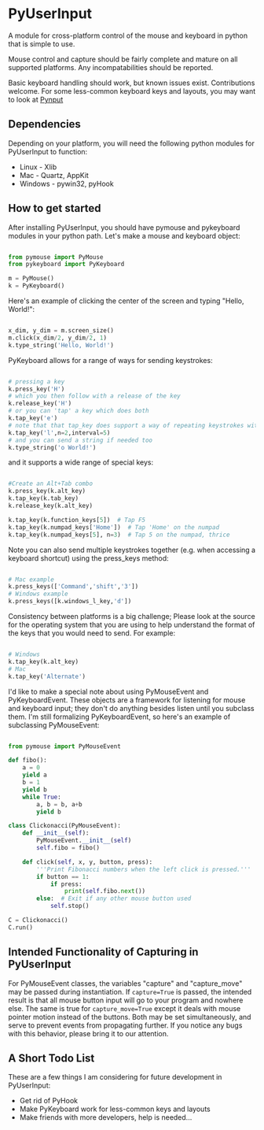 PyUserInput
===========

A module for cross-platform control of the mouse and keyboard in python that is
simple to use.

Mouse control and capture should be fairly complete and mature on all supported platforms. Any incompatabilities should be reported.

Basic keyboard handling should work, but known issues exist. Contributions welcome. For some less-common keyboard keys and layouts, you may want to look at [Pynput](https://github.com/moses-palmer/pynput)

Dependencies
------------

Depending on your platform, you will need the following python modules for
PyUserInput to function:

  * Linux - Xlib
  * Mac - Quartz, AppKit
  * Windows - pywin32, pyHook

How to get started
------------------

After installing PyUserInput, you should have pymouse and pykeyboard modules in
your python path. Let's make a mouse and keyboard object:

```python

from pymouse import PyMouse
from pykeyboard import PyKeyboard

m = PyMouse()
k = PyKeyboard()
```

Here's an example of clicking the center of the screen and typing "Hello, World!":

```python

x_dim, y_dim = m.screen_size()
m.click(x_dim/2, y_dim/2, 1)
k.type_string('Hello, World!')
```

PyKeyboard allows for a range of ways for sending keystrokes:

```python

# pressing a key
k.press_key('H')
# which you then follow with a release of the key
k.release_key('H')
# or you can 'tap' a key which does both
k.tap_key('e')
# note that that tap_key does support a way of repeating keystrokes with a interval time between each
k.tap_key('l',n=2,interval=5)
# and you can send a string if needed too
k.type_string('o World!')
```


and it supports a wide range of special keys:

```python

#Create an Alt+Tab combo
k.press_key(k.alt_key)
k.tap_key(k.tab_key)
k.release_key(k.alt_key)

k.tap_key(k.function_keys[5])  # Tap F5
k.tap_key(k.numpad_keys['Home'])  # Tap 'Home' on the numpad
k.tap_key(k.numpad_keys[5], n=3)  # Tap 5 on the numpad, thrice
```

Note you can also send multiple keystrokes together (e.g. when accessing a keyboard shortcut) using the press_keys method:

```python

# Mac example
k.press_keys(['Command','shift','3'])
# Windows example
k.press_keys([k.windows_l_key,'d'])
```

Consistency between platforms is a big challenge; Please look at the source for the operating system that you are using to help understand the format of the keys that you would need to send. For example:

```python

# Windows
k.tap_key(k.alt_key)
# Mac
k.tap_key('Alternate')
```

I'd like to make a special note about using PyMouseEvent and PyKeyboardEvent.
These objects are a framework for listening for mouse and keyboard input; they
don't do anything besides listen until you subclass them. I'm still formalizing
PyKeyboardEvent, so here's an example of subclassing PyMouseEvent:

```python

from pymouse import PyMouseEvent

def fibo():
    a = 0
    yield a
    b = 1
    yield b
    while True:
        a, b = b, a+b
        yield b

class Clickonacci(PyMouseEvent):
    def __init__(self):
        PyMouseEvent.__init__(self)
        self.fibo = fibo()

    def click(self, x, y, button, press):
        '''Print Fibonacci numbers when the left click is pressed.'''
        if button == 1:
            if press:
                print(self.fibo.next())
        else:  # Exit if any other mouse button used
            self.stop()

C = Clickonacci()
C.run()
```

Intended Functionality of Capturing in PyUserInput
--------------------------------------------------

For PyMouseEvent classes, the variables "capture" and "capture_move" may be
passed during instantiation. If `capture=True` is passed, the intended result
is that all mouse button input will go to your program and nowhere else. The
same is true for `capture_move=True` except it deals with mouse pointer motion
instead of the buttons. Both may be set simultaneously, and serve to prevent
events from propagating further. If you notice any bugs with this behavior,
please bring it to our attention.

A Short Todo List
-----------------

These are a few things I am considering for future development in
PyUserInput:

 * Get rid of PyHook
 * Make PyKeyboard work for less-common keys and layouts
 * Make friends with more developers, help is needed...
